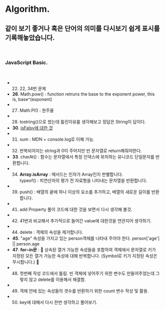 # Algorithm.

## 같이 보기 좋거나 혹은 단어의 의미를 다시보기 쉽게 표시를 기록해놓았습니다.

<br/>

### **JavaScript Basic**.

<br/>

- 22. 22, 34번 문제
- **26**. Math.pow() : function retruns the base to the exponent power, this is, base^(exponent)
- 27. Math.PI() : 원주율
- 28. tostring()으로 썼는데 틀린이유를 생각해보고 정답은 String이 답이다.
- **30**. [isFalsy에 대한 것](https://developer.mozilla.org/ko/docs/Glossary/Falsy)
- 31. sum : MDN + console.log로 이해 가능.
- 32. 반복되어지는 string과 0이 주어지만 빈 문자열로 return해줘야한다.
- **33**. charAt() : 함수는 문자열에서 특정 인덱스에 위치하는 유니코드 단일문자를 반환합니다. 
- 34. **Array.isArray** : 메서드는 인자가 Array인지 판별합니다.  
      typeof() : 피연산자의 평가 전 자료형을 나타내는 문자열을 반환합니다.
- 39. push() : 배열의 끝에 하나 이상의 요소를 추가하고, 배열의 새로운 길이를 반환합니다.
- 41. add Property 풀이 코드에 대한 것을 보면서 다시 생각해 볼것.
- 42. 41번과 비교해서 추가적으로 들어간 value에 대한것을 연관지어 생각하기.
- 44. delete : 객체의 속성을 제거합니다.
- **45**. "age" 속성을 가지고 있는 person객체를 나타내 주어야 한다. person['age'] || person.age
- **47**. **for~in문** : 🙉 상속된 열거 가능한 속성들을 포함하여 객체에서 문자열로 키가 지정된 모든 열거 가능한 속성에 대해 반복합니다. (Symbol로 키가 지정된 속성은 무시합니다.) 🙉
- 48. 첫번째 작성 코드에서 틀림. 빈 객체에 넣어주기 위한 변수도 만들어주었는데 그렇지 않고 delete를 이용해서 해결함. 
- 49. 객체 안에 있는 속성들의 갯수를 반환하기 위한 count 변수 작성 및 활용.
- 50. key에 대해서 다시 한번 생각하고 풀어보기.